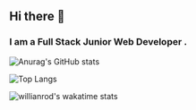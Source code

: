 ## Hi there 👋
### I am a Full Stack Junior Web Developer . 

![Anurag's GitHub stats](https://github-readme-stats.vercel.app/api?username=kevAs007&show_icons=true&theme=bear)

![Top Langs](https://github-readme-stats.vercel.app/api/top-langs/?username=kevAs007&theme=bear&layout=compact)

![willianrod's wakatime stats](https://github-readme-stats.vercel.app/api/wakatime?username=kevAs&theme=bear&layout=compact)

<!--
**kevas007/kevAs007 ** is a ✨ _special_ ✨ repository because its `README.md` (this file) appears on your GitHub profile.
-->
<!--
![Anurag's GitHub stats](https://github-readme-stats.vercel.app/api?username=kevAs007&show_icons=true&theme=vision-friendly-dark)
-->
<!-- [![Top Langs](https://github-readme-stats.vercel.app/api/top-langs/?username=kevAs007&layout=compact&theme=dracula)](https://github.com/anuraghazra/github-readme-stats) -->
<!-- <a target="_blank" rel="noopener noreferrer" href="https://camo.githubusercontent.com/4f7a8bfc334d950a8a472c3676a396262561252bca7eee47d11784136a1e3269/68747470733a2f2f76697369746f722d62616467652e676c697463682e6d652f62616467653f706167655f69643d616268697368656b6e61696964752e616268697368656b6e6169696475"><img src="https://camo.githubusercontent.com/4f7a8bfc334d950a8a472c3676a396262561252bca7eee47d11784136a1e3269/68747470733a2f2f76697369746f722d62616467652e676c697463682e6d652f62616467653f706167655f69643d616268697368656b6e61696964752e616268697368656b6e6169696475" alt="" data-canonical-src="https://visitor-badge.glitch.me/badge?page_id=BenyNtb.visitor-badge" style="max-width: 100%;"></a> -->

<!--
![](https://komarev.com/ghpvc/?username=kevAs007&color=yellow&style=flat-square)
 -->
